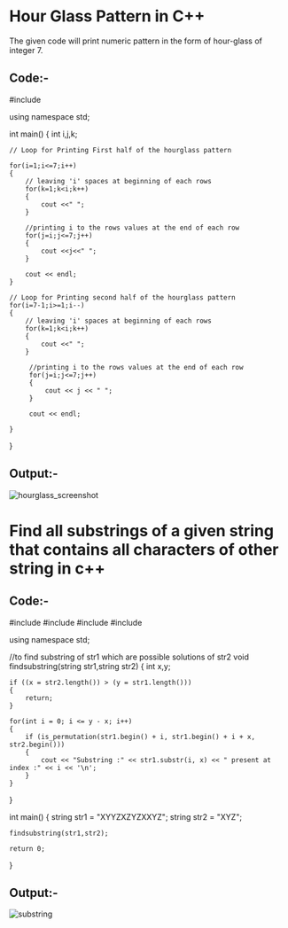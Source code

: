 # Hour Glass Pattern in C++ 

The given code will print numeric pattern in the form of hour-glass of integer 7.

## Code:-

#include <iostream>

using namespace std;

int main()
{
    int i,j,k;

    // Loop for Printing First half of the hourglass pattern

    for(i=1;i<=7;i++)
    {
        // leaving 'i' spaces at beginning of each rows
        for(k=1;k<i;k++)
        {
            cout <<" ";
        }

        //printing i to the rows values at the end of each row
        for(j=i;j<=7;j++)
        {
            cout <<j<<" ";
        }

        cout << endl;
    }

    // Loop for Printing second half of the hourglass pattern
    for(i=7-1;i>=1;i--)
    {
        // leaving 'i' spaces at beginning of each rows
        for(k=1;k<i;k++)
        {
            cout <<" ";
        }

         //printing i to the rows values at the end of each row
         for(j=i;j<=7;j++)
         {
             cout << j << " ";
         }

         cout << endl;

    }
}

## Output:-
![hourglass_screenshot](https://user-images.githubusercontent.com/54000745/99625295-f1aa7900-2a55-11eb-89f2-2ee787c204cd.JPG)


# Find all substrings of a given string that contains all characters of other string in c++

## Code:-
#include <iostream>
#include <algorithm>
#include <cmath>
#include <string>

using namespace std;

//to find substring of str1 which are possible solutions of str2
void findsubstring(string str1,string str2)
{
    int x,y;

    if ((x = str2.length()) > (y = str1.length()))
    {
        return;
    }

    for(int i = 0; i <= y - x; i++)
    {
        if (is_permutation(str1.begin() + i, str1.begin() + i + x, str2.begin()))
		{
			cout << "Substring :" << str1.substr(i, x) << " present at index :" << i << '\n';
		}
    }

}

int main()
{
    string str1 = "XYYZXZYZXXYZ";
    string str2 = "XYZ";

    findsubstring(str1,str2);

    return 0;

}

## Output:-
![substring](https://user-images.githubusercontent.com/54000745/99768065-31429500-2b2a-11eb-8f60-235a6e332a3b.JPG)



